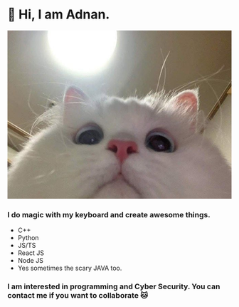 # 👋 Hi, I am Adnan.
<p align="center">
    <img src="cat.jpg" alt="cat picture" text-align=center;/>
</p>

### I do magic with my keyboard and create awesome things. <br/>
- C++
- Python
- JS/TS
- React JS
- Node JS
- Yes sometimes the scary JAVA too.
### I am interested in programming and Cyber Security. You can contact me if you want to collaborate 🐱